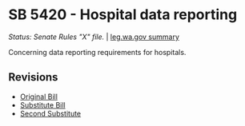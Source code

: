 # SB 5420 - Hospital data reporting
*Status: Senate Rules "X" file.* | [leg.wa.gov summary](https://app.leg.wa.gov/billsummary?BillNumber=5420&Year=2021)

Concerning data reporting requirements for hospitals.

## Revisions
* [Original Bill](1/)
* [Substitute Bill](S/)
* [Second Substitute](S2/)